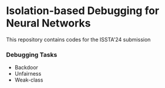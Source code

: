# Isolation-based Debugging for Neural Networks
This repository contains codes for the ISSTA'24 submission 

### Debugging Tasks
- Backdoor
- Unfairness
- Weak-class
